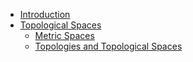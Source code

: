 * [Introduction](/)
* [Topological Spaces](*)
  * [Metric Spaces](content/metric-spaces.md)
  * [Topologies and Topological Spaces](content/topologies.md)
